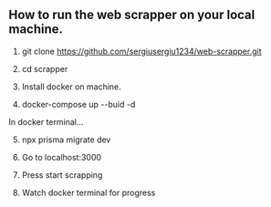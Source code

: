 ## How to run the web scrapper on your local machine.

1. git clone https://github.com/sergiusergiu1234/web-scrapper.git

2. cd scrapper

3. Install docker on machine.

4. docker-compose up --buid -d

In docker terminal...

5. npx prisma migrate dev

6. Go to localhost:3000

7. Press start scrapping

8. Watch docker terminal for progress
